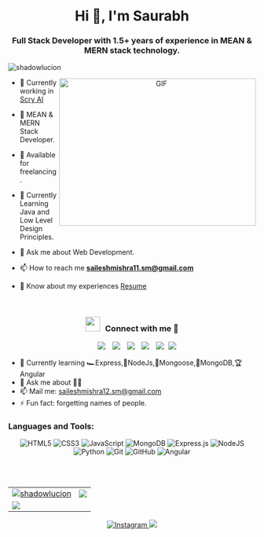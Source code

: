 <h1 align="center">Hi 👋, I'm Saurabh</h1>

<h3 align="center">Full Stack Developer with 1.5+ years of experience in MEAN & MERN stack technology.</h3>

<p align="left"> <img src="https://komarev.com/ghpvc/?username=shadowlucion&label=Profile%20views&color=0e75b6&style=flat" alt="shadowlucion" /> </p>

<a target="_blank" align="center">
  <img align="right" top="500" height="300" width="400" alt="GIF" src="https://media.giphy.com/media/SWoSkN6DxTszqIKEqv/giphy.gif">
</a>

- 🔭 Currently working in <a href="https://scryai.com/" target="blank">Scry AI</a>

- 🌱 MEAN & MERN Stack Developer.

- 🤝 Available for freelancing.

- 🌱 Currently Learning Java and Low Level Design Principles.

- 💬 Ask me about Web Development.

- 📫 How to reach me **saileshmishra11.sm@gmail.com**

- 📄 Know about my experiences <a href="https://drive.google.com/file/d/1Fa5FbBqPpZzPWpeIxfJDSXrrbRmXsGJQ/view?usp=drive_link">Resume</a>
<br/>


<h3 align="center" > <img src="https://media.giphy.com/media/iY8CRBdQXODJSCERIr/giphy.gif" width="30" height="30" style="margin-right: 10px;">Connect with me 🤝 </h3>
<p align="center">

 <div align="center"  class="icons-social" style="margin-left: 10px;">
        <a style="margin-left: 10px;"  target="_blank" href="https://www.linkedin.com/in/saurabhmishra101/">
			<img src="https://img.icons8.com/doodle/40/000000/linkedin--v2.png"></a>
        <a style="margin-left: 10px;" target="_blank" href="https://github.com/shadowlucion">
		<img src="https://img.icons8.com/doodle/40/000000/github--v1.png"></a>
	 <a style="margin-left: 10px;" target="_blank" href="https://instagram.com/shadowlucion">
			<img src="https://img.icons8.com/doodle/40/000000/instagram-new--v2.png"></a>
		<a style="margin-left: 10px;" target="_blank" href="https://twitter.com/shadowlucionX">
			<img src="https://img.icons8.com/doodle/1x/twitter-squared--v2.png" ></a>
		<a style="margin-left: 10px;" target="_blank" href="https://www.youtube.com/channel/UCXLCYEmhi9HvERs45FySPjA">
				<img src="https://img.icons8.com/doodle/1x/youtube--v2.png" ></a>
		<a style="margin-left: 5px;" target="_blank" href="https://drive.google.com/file/d/1Fa5FbBqPpZzPWpeIxfJDSXrrbRmXsGJQ/view?usp=drive_link">
					<img src="https://img.icons8.com/plasticine/0.5x/resume.png" ></a>
      </div>

</p>











- 🌱 Currently learning 🏎Express,🧩NodeJs,🐀Mongoose,🍃MongoDB,🏆Angular
- 💬 Ask me about 👨‍💻
- 📫 Mail me: saileshmishra12.sm@gmail.com
- ⚡ Fun fact: forgetting names of people.




<h3 align="left">Languages and Tools:</h3>
<p align="center"> 
  <img alt="HTML5" src="https://img.shields.io/badge/html5-%23E34F26.svg?&style=for-the-badge&logo=html5&logoColor=white"/>
  <img alt="CSS3" src="https://img.shields.io/badge/css3-%231572B6.svg?&style=for-the-badge&logo=css3&logoColor=white"/>
  <img alt="JavaScript" src="https://img.shields.io/badge/javascript-%23323330.svg?&style=for-the-badge&logo=javascript&logoColor=%23F7DF1E"/>
  <img alt="MongoDB" src ="https://img.shields.io/badge/MongoDB-%234ea94b.svg?&style=for-the-badge&logo=mongodb&logoColor=white"/>
  <img alt="Express.js" src="https://img.shields.io/badge/express.js-%23404d59.svg?&style=for-the-badge"/>
  <img alt="NodeJS" src="https://img.shields.io/badge/node.js-%2343853D.svg?&style=for-the-badge&logo=node.js&logoColor=white"/>
  <img alt="Python" src="https://img.shields.io/badge/python-%2314354C.svg?&style=for-the-badge&logo=python&logoColor=white"/>
  <img alt="Git" src="https://img.shields.io/badge/git-%23F05033.svg?&style=for-the-badge&logo=git&logoColor=white"/>
  <img alt="GitHub" src="https://img.shields.io/badge/github-%23121011.svg?&style=for-the-badge&logo=github&logoColor=white"/>
  <img alt="Angular" src="https://img.shields.io/badge/angular.js-%2343853D.svg?&style=for-the-badge&logo=node.js&logoColor=white"/>
</p>

<br/> <br/>
<table>
  <tr>
    <td>
      <a href="https://www.github.com/shadowlucion">
     <img src="https://github-readme-stats.vercel.app/api?username=shadowlucion&show_icons=true&theme=tokyonight&count_private=true&hide_border=true" alt="shadowlucion" />
      </a>
    </td>
    <td> 
      <a href="https://www.github.com/shadowlucion">
       <img src ="http://github-readme-streak-stats.herokuapp.com?user=shadowlucion&hide_border=true&theme=tokyonight" />
      </a>
    </td>
  </tr>
  <tr>
    <td>
      <a href="https://www.github.com/shadowlucion">
       <img src ="https://github-readme-stats.vercel.app/api/top-langs/?username=shadowlucion&langs_count=8&layout=compact&theme=tokyonight&hide_border=true" />
      </a>
    </td>
     
  </tr>
</table>
<p align="center"> 
  <a href="https://www.instagram.com/shadowlucion">
    <img alt="Instagram" src="https://img.shields.io/badge/shadowlucion-%23E4405F.svg?&style=for-the-badge&logo=Instagram&logoColor=white"/>
  </a>
    
<a href="https://www.linkedin.com/in/saurabh-mishra-390770195/">
  <img src="https://img.shields.io/badge/linkedin-%230077B5.svg?&style=for-the-badge&logo=linkedin&logoColor=white">
</a>

</p>
